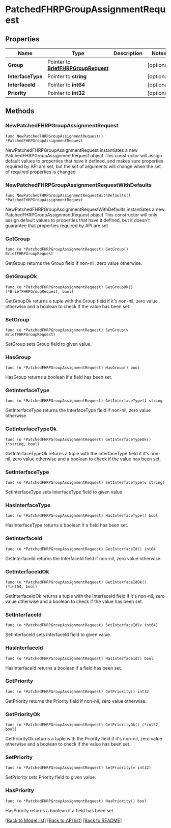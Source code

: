 # PatchedFHRPGroupAssignmentRequest

## Properties

Name | Type | Description | Notes
------------ | ------------- | ------------- | -------------
**Group** | Pointer to [**BriefFHRPGroupRequest**](BriefFHRPGroupRequest.md) |  | [optional] 
**InterfaceType** | Pointer to **string** |  | [optional] 
**InterfaceId** | Pointer to **int64** |  | [optional] 
**Priority** | Pointer to **int32** |  | [optional] 

## Methods

### NewPatchedFHRPGroupAssignmentRequest

`func NewPatchedFHRPGroupAssignmentRequest() *PatchedFHRPGroupAssignmentRequest`

NewPatchedFHRPGroupAssignmentRequest instantiates a new PatchedFHRPGroupAssignmentRequest object
This constructor will assign default values to properties that have it defined,
and makes sure properties required by API are set, but the set of arguments
will change when the set of required properties is changed

### NewPatchedFHRPGroupAssignmentRequestWithDefaults

`func NewPatchedFHRPGroupAssignmentRequestWithDefaults() *PatchedFHRPGroupAssignmentRequest`

NewPatchedFHRPGroupAssignmentRequestWithDefaults instantiates a new PatchedFHRPGroupAssignmentRequest object
This constructor will only assign default values to properties that have it defined,
but it doesn't guarantee that properties required by API are set

### GetGroup

`func (o *PatchedFHRPGroupAssignmentRequest) GetGroup() BriefFHRPGroupRequest`

GetGroup returns the Group field if non-nil, zero value otherwise.

### GetGroupOk

`func (o *PatchedFHRPGroupAssignmentRequest) GetGroupOk() (*BriefFHRPGroupRequest, bool)`

GetGroupOk returns a tuple with the Group field if it's non-nil, zero value otherwise
and a boolean to check if the value has been set.

### SetGroup

`func (o *PatchedFHRPGroupAssignmentRequest) SetGroup(v BriefFHRPGroupRequest)`

SetGroup sets Group field to given value.

### HasGroup

`func (o *PatchedFHRPGroupAssignmentRequest) HasGroup() bool`

HasGroup returns a boolean if a field has been set.

### GetInterfaceType

`func (o *PatchedFHRPGroupAssignmentRequest) GetInterfaceType() string`

GetInterfaceType returns the InterfaceType field if non-nil, zero value otherwise.

### GetInterfaceTypeOk

`func (o *PatchedFHRPGroupAssignmentRequest) GetInterfaceTypeOk() (*string, bool)`

GetInterfaceTypeOk returns a tuple with the InterfaceType field if it's non-nil, zero value otherwise
and a boolean to check if the value has been set.

### SetInterfaceType

`func (o *PatchedFHRPGroupAssignmentRequest) SetInterfaceType(v string)`

SetInterfaceType sets InterfaceType field to given value.

### HasInterfaceType

`func (o *PatchedFHRPGroupAssignmentRequest) HasInterfaceType() bool`

HasInterfaceType returns a boolean if a field has been set.

### GetInterfaceId

`func (o *PatchedFHRPGroupAssignmentRequest) GetInterfaceId() int64`

GetInterfaceId returns the InterfaceId field if non-nil, zero value otherwise.

### GetInterfaceIdOk

`func (o *PatchedFHRPGroupAssignmentRequest) GetInterfaceIdOk() (*int64, bool)`

GetInterfaceIdOk returns a tuple with the InterfaceId field if it's non-nil, zero value otherwise
and a boolean to check if the value has been set.

### SetInterfaceId

`func (o *PatchedFHRPGroupAssignmentRequest) SetInterfaceId(v int64)`

SetInterfaceId sets InterfaceId field to given value.

### HasInterfaceId

`func (o *PatchedFHRPGroupAssignmentRequest) HasInterfaceId() bool`

HasInterfaceId returns a boolean if a field has been set.

### GetPriority

`func (o *PatchedFHRPGroupAssignmentRequest) GetPriority() int32`

GetPriority returns the Priority field if non-nil, zero value otherwise.

### GetPriorityOk

`func (o *PatchedFHRPGroupAssignmentRequest) GetPriorityOk() (*int32, bool)`

GetPriorityOk returns a tuple with the Priority field if it's non-nil, zero value otherwise
and a boolean to check if the value has been set.

### SetPriority

`func (o *PatchedFHRPGroupAssignmentRequest) SetPriority(v int32)`

SetPriority sets Priority field to given value.

### HasPriority

`func (o *PatchedFHRPGroupAssignmentRequest) HasPriority() bool`

HasPriority returns a boolean if a field has been set.


[[Back to Model list]](../README.md#documentation-for-models) [[Back to API list]](../README.md#documentation-for-api-endpoints) [[Back to README]](../README.md)


